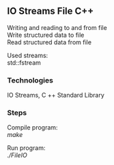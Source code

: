 ## IO Streams File C++
Writing and reading to and from file <br />
Write structured data to file   <br />
Read structured data from file <br />

Used streams: <br />
std::fstream	 <br />





### Technologies
IO Streams, C ++ Standard Library



### Steps
Compile program: <br />
*make* <br />

Run program: <br />
*./FileIO* <br />


